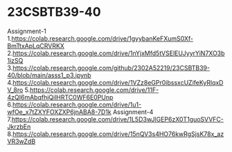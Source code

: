 # 23CSBTB39-40
Assignment-1
1.https://colab.research.google.com/drive/1gyybanKeFXumS0Xf-BmTtxApLqCRVRKX
2.https://colab.research.google.com/drive/1nYjxMfd5tVSElEUJyyrYiN7XO3b1izSQ
3.https://colab.research.google.com/github/2302A52219/23CSBTB39-40/blob/main/asss1_p3.ipynb
4.https://colab.research.google.com/drive/1VZz8eGPr0ibssxcUZifeKyRlqxDV_8ro
5.https://colab.research.google.com/drive/11F-4zQI6mAbqfhjQilHRTC0WF6E0PUnp
6.https://colab.research.google.com/drive/1u1-wfOe_x7tZXYFOXZXP6jnABA8-7D1k
Assignment-4
7.https://colab.research.google.com/drive/1L5D3wJlGEP6zX0T1guoSVVFC-JkrzbEn
8.https://colab.research.google.com/drive/15nQV3s4HO76kwRgSjsK78x_azVR3wZdB
